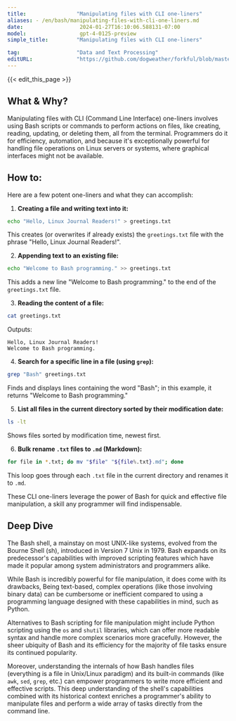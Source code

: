 ```yaml
---
title:                "Manipulating files with CLI one-liners"
aliases: - /en/bash/manipulating-files-with-cli-one-liners.md
date:                  2024-01-27T16:10:06.588131-07:00
model:                 gpt-4-0125-preview
simple_title:         "Manipulating files with CLI one-liners"

tag:                  "Data and Text Processing"
editURL:              "https://github.com/dogweather/forkful/blob/master/content/en/bash/manipulating-files-with-cli-one-liners.md"
---
```


{{< edit_this_page >}}

## What & Why?

Manipulating files with CLI (Command Line Interface) one-liners involves using Bash scripts or commands to perform actions on files, like creating, reading, updating, or deleting them, all from the terminal. Programmers do it for efficiency, automation, and because it's exceptionally powerful for handling file operations on Linux servers or systems, where graphical interfaces might not be available.

## How to:

Here are a few potent one-liners and what they can accomplish:

1. **Creating a file and writing text into it:**
```Bash
echo "Hello, Linux Journal Readers!" > greetings.txt
```
This creates (or overwrites if already exists) the `greetings.txt` file with the phrase "Hello, Linux Journal Readers!".

2. **Appending text to an existing file:** 
```Bash
echo "Welcome to Bash programming." >> greetings.txt
```
This adds a new line "Welcome to Bash programming." to the end of the `greetings.txt` file.

3. **Reading the content of a file:**
```Bash
cat greetings.txt
```
Outputs:
```
Hello, Linux Journal Readers!
Welcome to Bash programming.
```

4. **Search for a specific line in a file (using `grep`):**
```Bash
grep "Bash" greetings.txt
```
Finds and displays lines containing the word "Bash"; in this example, it returns "Welcome to Bash programming."

5. **List all files in the current directory sorted by their modification date:**
```Bash
ls -lt
```
Shows files sorted by modification time, newest first.

6. **Bulk rename `.txt` files to `.md` (Markdown):**
```Bash
for file in *.txt; do mv "$file" "${file%.txt}.md"; done
```
This loop goes through each `.txt` file in the current directory and renames it to `.md`.

These CLI one-liners leverage the power of Bash for quick and effective file manipulation, a skill any programmer will find indispensable.

## Deep Dive

The Bash shell, a mainstay on most UNIX-like systems, evolved from the Bourne Shell (sh), introduced in Version 7 Unix in 1979. Bash expands on its predecessor's capabilities with improved scripting features which have made it popular among system administrators and programmers alike.

While Bash is incredibly powerful for file manipulation, it does come with its drawbacks, Being text-based, complex operations (like those involving binary data) can be cumbersome or inefficient compared to using a programming language designed with these capabilities in mind, such as Python.

Alternatives to Bash scripting for file manipulation might include Python scripting using the `os` and `shutil` libraries, which can offer more readable syntax and handle more complex scenarios more gracefully. However, the sheer ubiquity of Bash and its efficiency for the majority of file tasks ensure its continued popularity.

Moreover, understanding the internals of how Bash handles files (everything is a file in Unix/Linux paradigm) and its built-in commands (like `awk`, `sed`, `grep`, etc.) can empower programmers to write more efficient and effective scripts. This deep understanding of the shell's capabilities combined with its historical context enriches a programmer's ability to manipulate files and perform a wide array of tasks directly from the command line.
